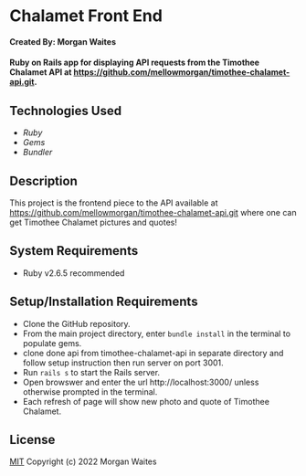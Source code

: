# Chalamet Front End

#### Created By: Morgan Waites

#### Ruby on Rails app for displaying API requests from the Timothee Chalamet API at https://github.com/mellowmorgan/timothee-chalamet-api.git.

## Technologies Used

* _Ruby_
* _Gems_
* _Bundler_


## Description

This project is the frontend piece to the API available at https://github.com/mellowmorgan/timothee-chalamet-api.git where one can get Timothee Chalamet pictures and quotes!

## System Requirements

* Ruby v2.6.5 recommended

## Setup/Installation Requirements

* Clone the GitHub repository.
* From the main project directory, enter `bundle install` in the terminal to populate gems.
* clone done api from timothee-chalamet-api in separate directory and follow setup instruction then run server on port 3001.
* Run `rails s` to start the Rails server.
* Open browswer and enter the url http://localhost:3000/ unless otherwise prompted in the terminal.
* Each refresh of page will show new photo and quote of Timothee Chalamet.

## License

[MIT](https://opensource.org/licenses/MIT) Copyright (c) 2022 Morgan Waites